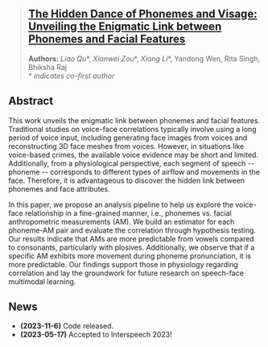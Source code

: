 > ## [The Hidden Dance of Phonemes and Visage: Unveiling the Enigmatic Link between Phonemes and Facial Features](https://arxiv.org/abs/2307.13953)
> **Authors:** *Liao Qu*\*, *Xianwei Zou*\*, *Xiang Li*\*, Yandong Wen, Rita Singh, Bhiksha Raj  
\* *indicates co-first author*



## Abstract
This work unveils the enigmatic link between phonemes and facial features. Traditional studies on voice-face correlations typically involve using a long period of voice input, including generating face images from voices and reconstructing 3D face meshes from voices. However, in situations like voice-based crimes, the available voice evidence may be short and limited. Additionally, from a physiological perspective, each segment of speech -- phoneme -- corresponds to different types of airflow and movements in the face. Therefore, it is advantageous to discover the hidden link between phonemes and face attributes.

In this paper, we propose an analysis pipeline to help us explore the voice-face relationship in a fine-grained manner, i.e., phonemes vs. facial anthropometric measurements (AM). We build an estimator for each phoneme-AM pair and evaluate the correlation through hypothesis testing. Our results indicate that AMs are more predictable from vowels compared to consonants, particularly with plosives. Additionally, we observe that if a specific AM exhibits more movement during phoneme pronunciation, it is more predictable. Our findings support those in physiology regarding correlation and lay the groundwork for future research on speech-face multimodal learning.


## News
- **(2023-11-6)** Code released.
- **(2023-05-17)** Accepted to Interspeech 2023!